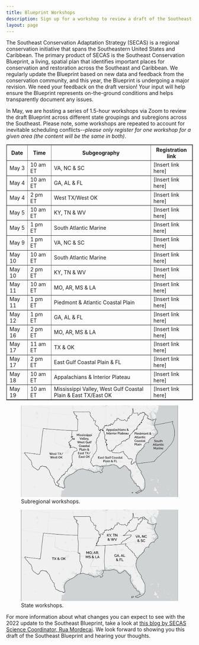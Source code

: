```yaml
---
title: Blueprint Workshops
description: Sign up for a workshop to review a draft of the Southeast Conservation Blueprint.
layout: page
---
```

The Southeast Conservation Adaptation Strategy (SECAS) is a regional conservation initiative that spans the Southeastern United States and Caribbean. The primary product of SECAS is the Southeast Conservation Blueprint, a living, spatial plan that identifies important places for conservation and restoration across the Southeast and Caribbean. We regularly update the Blueprint based on new data and feedback from the conservation community, and this year, the Blueprint is undergoing a major revision. We need your feedback on the draft version! Your input will help ensure the Blueprint represents on-the-ground conditions and helps transparently document any issues.

In May, we are hosting a series of 1.5-hour workshops via Zoom to review the draft Blueprint across different state groupings and subregions across the Southeast. Please note, some workshops are repeated to account for inevitable scheduling conflicts--_please only register for one workshop for a given area (the content will be the same in both)_.

<table border="1" cellpadding="6">
  <tr>
    <th>Date</th>
    <th>Time</th>
    <th>Subgeography</th>
    <th>Registration link</th>
  </tr>
   <tr>
     <td>May 3</td>
     <td>10 am ET</td>
     <td>VA, NC & SC</td>
     <td>[Insert link here]</td>
  </tr>
   <tr>
     <td>May 4</td>
     <td>10 am ET</td>
     <td>GA, AL & FL</td>
     <td>[Insert link here]</td>
  </tr>
   <tr>
     <td>May 4</td>
     <td>2 pm ET</td>
     <td>West TX/West OK</td>
     <td>[Insert link here]</td>
  </tr>
   <tr>
     <td>May 5</td>
     <td>10 am ET</td>
     <td>KY, TN & WV</td>
     <td>[Insert link here]</td>
  </tr>
   <tr>
     <td>May 5</td>
     <td>1 pm ET</td>
     <td>South Atlantic Marine</td>
     <td>[Insert link here]</td>
  </tr>
    <tr>
     <td>May 9</td>
     <td>1 pm ET</td>
     <td>VA, NC & SC</td>
     <td>[Insert link here]</td>
  </tr>
   <tr>
     <td>May 10</td>
     <td>10 am ET</td>
     <td>South Atlantic Marine</td>
     <td>[Insert link here]</td>
  </tr>
    <tr>
     <td>May 10</td>
     <td>2 pm ET</td>
     <td>KY, TN & WV</td>
     <td>[Insert link here]</td>
  </tr>
      <tr>
     <td>May 11</td>
     <td>10 am ET</td>
     <td>MO, AR, MS & LA</td>
     <td>[Insert link here]</td>
  </tr>
   <tr>
     <td>May 11</td>
     <td>1 pm ET</td>
     <td>Piedmont & Atlantic Coastal Plain</td>
     <td>[Insert link here]</td>
  </tr>
   <tr>
     <td>May 12</td>
     <td>1 pm ET</td>
     <td>GA, AL & FL</td>
     <td>[Insert link here]</td>
  </tr>
   <tr>
     <td>May 16</td>
     <td>2 pm ET</td>
     <td>MO, AR, MS & LA</td>
     <td>[Insert link here]</td>
  </tr>
    <tr>
     <td>May 17</td>
     <td>11 am ET</td>
     <td>TX & OK</td>
     <td>[Insert link here]</td>
  </tr>
  <tr>
     <td>May 17</td>
     <td>2 pm ET</td>
     <td>East Gulf Coastal Plain & FL</td>
     <td>[Insert link here]</td>
  </tr>
    <tr>
     <td>May 18</td>
     <td>10 am ET</td>
     <td>Appalachians & Interior Plateau</td>
     <td>[Insert link here]</td>
  </tr>
   <tr>
     <td>May 19</td>
     <td>10 am ET</td>
     <td>Mississippi Valley, West Gulf Coastal Plain & East TX/East OK</td>
     <td>[Insert link here]</td>
  </tr>
  
 </table>
   
<figure>
  <img src="./images/SubregionWorkshopMap_crop_sm.png" alt="A map depicting the area covered by each subregional workshop"/>
  <figcaption>Subregional workshops.</figcaption>
</figure>

<figure>
  <img src="./images/StateWorkshopMap_crop_sm.png" alt="A map depicting the area covered by each state workshop"/>
  <figcaption>State workshops.</figcaption>
</figure>


For more information about what changes you can expect to see with the 2022 update to the Southeast Blueprint, take a look at [this blog by SECAS Science Coordinator, Rua Mordecai](https://secassoutheast.org/2021/07/30/Progress-toward-a-more-consistent-Southeast-Blueprint-in-2022.html). We look forward to showing you this draft of the Southeast Blueprint and hearing your thoughts.  
